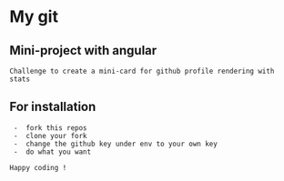 # My git

## Mini-project with angular

`Challenge to create a mini-card for github profile rendering with stats`

## For installation 

```
 -  fork this repos
 -  clone your fork
 -  change the github key under env to your own key
 -  do what you want 
```

`Happy coding ! `
